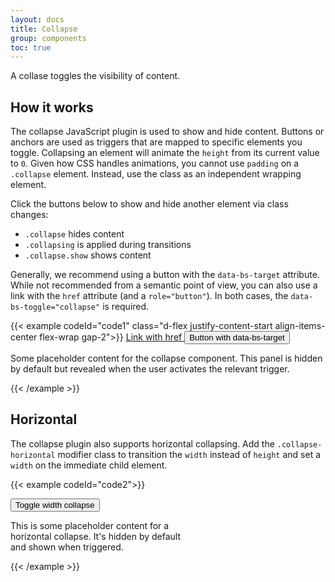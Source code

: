 ```yaml
---
layout: docs
title: Collapse
group: components
toc: true
---
```


<p class="fs-4 ms-0 mb-4 page-description">
A collase toggles the visibility of content.
</p>

## How it works
The collapse JavaScript plugin is used to show and hide content. Buttons or anchors 
are used as triggers that are mapped to specific elements you toggle. Collapsing an 
element will animate the ```height``` from its current value to ```0```. Given how CSS handles 
animations, you cannot use ```padding``` on a ```.collapse``` element. Instead, use the 
class as an independent wrapping element.

Click the buttons below to show and hide another element via class changes:
 - ```.collapse``` hides content
 - ```.collapsing``` is applied during transitions
 - ```.collapse.show``` shows content
 
Generally, we recommend using a button with the ```data-bs-target``` attribute. While not 
recommended from a semantic point of view, you can also use a link with the ```href``` 
attribute (and a ```role="button"```). In both cases, the ```data-bs-toggle="collapse"``` 
is required.

{{< example codeId="code1" class="d-flex justify-content-start align-items-center flex-wrap gap-2">}}
<a class="btn btn-primary" data-bs-toggle="collapse" href="#collapseExample" role="button" aria-expanded="false" aria-controls="collapseExample">
  Link with href
</a>
<button class="btn btn-primary" type="button" data-bs-toggle="collapse" data-bs-target="#collapseExample" aria-expanded="false" aria-controls="collapseExample">
  Button with data-bs-target
</button>

<div class="collapse" id="collapseExample">
  <div class="card card-body border">
    Some placeholder content for the collapse component. This panel is hidden by default but revealed when the user activates the relevant trigger.
  </div>
</div>

{{< /example >}}

## Horizontal
The collapse plugin also supports horizontal collapsing. Add the ```.collapse-horizontal``` 
modifier class to transition the ```width``` instead of ```height``` and set a ```width``` 
on the immediate child element.

{{< example codeId="code2">}}

<p>
  <button class="btn btn-primary" type="button" data-bs-toggle="collapse" data-bs-target="#collapseWidthExample" aria-expanded="false" aria-controls="collapseWidthExample">
    Toggle width collapse
  </button>
</p>

<div class="collapse collapse-horizontal" id="collapseWidthExample">
  <div class="card card-body border" style="width: 300px;">
    This is some placeholder content for a horizontal collapse. It's hidden by default and shown when triggered.
  </div>
</div>

{{< /example >}}
